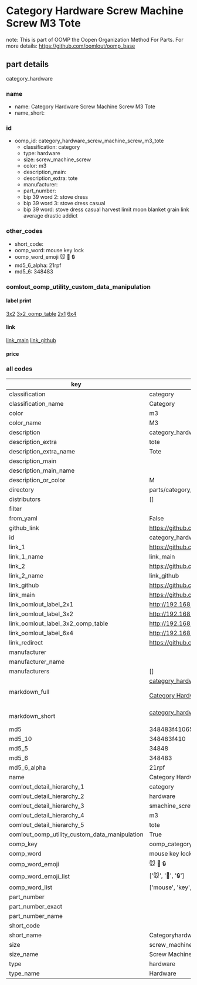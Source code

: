 # Category Hardware Screw Machine Screw M3 Tote  

note: This is part of OOMP the Oopen Organization Method For Parts. For more details: https://github.com/oomlout/oomp_base

##  part details
  



category_hardware



### name
* name: Category Hardware Screw Machine Screw M3 Tote
* name_short: 
### id
* oomp_id: category_hardware_screw_machine_screw_m3_tote
  * classification: category
  * type: hardware
  * size: screw_machine_screw
  * color: m3
  * description_main: 
  * description_extra: tote
  * manufacturer: 
  * part_number: 
  * bip 39 word 2: stove dress
  * bip 39 word 3: stove dress casual
  * bip 39 word: stove dress casual harvest limit moon blanket grain link average drastic addict

### other_codes
* short_code: 
* oomp_word: mouse key lock
* oomp_word_emoji :mouse: :key: :lock:
* md5_6_alpha: 21rpf
* md5_6: 348483






### oomlout_oomp_utility_custom_data_manipulation
#### label print
[3x2](http://192.168.1.245:1112/?label=oomp%2021rpf)
[3x2_oomp_table](http://192.168.1.108:1112/?label=oomp%2021rpf)
[2x1](http://192.168.1.242:1112/?label=oomp%2021rpf)
[6x4](http://192.168.1.55:1112/?label=oomp%2021rpf)    

#### link

[link_main](https://github.com/oomlout/oomlout_oomp_version_1_messy/tree/main/parts/category_hardware_screw_machine_screw_m3_tote) [link_github](https://github.com/oomlout/oomlout_oomp_version_1_messy/tree/main/parts/category_hardware_screw_machine_screw_m3_tote)                             

#### price







### all codes 
| key | value |  
| --- | --- |  
| classification | category |  
| classification_name | Category |  
| color | m3 |  
| color_name | M3 |  
| description | category_hardware |  
| description_extra | tote |  
| description_extra_name | Tote |  
| description_main |  |  
| description_main_name |  |  
| description_or_color | M  |  
| directory | parts/category_hardware_screw_machine_screw_m3_tote |  
| distributors | [] |  
| filter |  |  
| from_yaml | False |  
| github_link | https://github.com/oomlout/oomlout_oomp_part_src/tree/main/parts/category_hardware_screw_machine_screw_m3_tote |  
| id | category_hardware_screw_machine_screw_m3_tote |  
| link_1 | https://github.com/oomlout/oomlout_oomp_version_1_messy/tree/main/parts/category_hardware_screw_machine_screw_m3_tote |  
| link_1_name | link_main |  
| link_2 | https://github.com/oomlout/oomlout_oomp_version_1_messy/tree/main/parts/category_hardware_screw_machine_screw_m3_tote |  
| link_2_name | link_github |  
| link_github | https://github.com/oomlout/oomlout_oomp_version_1_messy/tree/main/parts/category_hardware_screw_machine_screw_m3_tote |  
| link_main | https://github.com/oomlout/oomlout_oomp_version_1_messy/tree/main/parts/category_hardware_screw_machine_screw_m3_tote |  
| link_oomlout_label_2x1 | http://192.168.1.242:1112/?label=oomp%2021rpf |  
| link_oomlout_label_3x2 | http://192.168.1.245:1112/?label=oomp%2021rpf |  
| link_oomlout_label_3x2_oomp_table | http://192.168.1.108:1112/?label=oomp%2021rpf |  
| link_oomlout_label_6x4 | http://192.168.1.55:1112/?label=oomp%2021rpf |  
| link_redirect | https://github.com/oomlout/oomlout_oomp_version_1_messy/tree/main/parts/category_hardware_screw_machine_screw_m3_tote |  
| manufacturer |  |  
| manufacturer_name |  |  
| manufacturers | [] |  
| markdown_full | [category_hardware_screw_machine_screw_m3_tote](none)<br>[](none)<br>[Category Hardware Screw Machine Screw M3 Tote](none)<br><br> |  
| markdown_short | [category_hardware_screw_machine_screw_m3_tote](none)<br><br> |  
| md5 | 348483f4106582ea3e40f6964750aeb5 |  
| md5_10 | 348483f410 |  
| md5_5 | 34848 |  
| md5_6 | 348483 |  
| md5_6_alpha | 21rpf |  
| name | Category Hardware Screw Machine Screw M3 Tote |  
| oomlout_detail_hierarchy_1 | category |  
| oomlout_detail_hierarchy_2 | hardware |  
| oomlout_detail_hierarchy_3 | smachine_screw |  
| oomlout_detail_hierarchy_4 | m3 |  
| oomlout_detail_hierarchy_5 | tote |  
| oomlout_oomp_utility_custom_data_manipulation | True |  
| oomp_key | oomp_category_hardware_screw_machine_screw_m3_tote |  
| oomp_word | mouse key lock |  
| oomp_word_emoji | :mouse: :key: :lock: |  
| oomp_word_emoji_list | [':mouse:', ':key:', ':lock:'] |  
| oomp_word_list | ['mouse', 'key', 'lock'] |  
| part_number |  |  
| part_number_exact |  |  
| part_number_name |  |  
| short_code |  |  
| short_name | Categoryhardware |  
| size | screw_machine_screw |  
| size_name | Screw Machine Screw |  
| type | hardware |  
| type_name | Hardware |  
